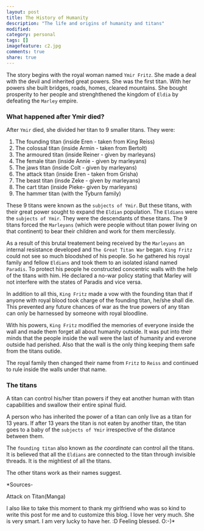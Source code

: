 ```yaml
---
layout: post
title: The History of Humanity
description: "The life and origins of humanity and titans"
modified:
category: personal
tags: []
imagefeature: c2.jpg
comments: true
share: true
---
```


The story begins with the royal woman named `Ymir Fritz`. She made a deal with the devil and inherited great powers. She was the first titan. With her powers she built bridges, roads, homes, cleared mountains. She bought prosperity to her people and strenghthened the kingdom of `Eldia` by defeating the `Marley` empire.

### What happened after Ymir died?

After `Ymir` died, she divided her titan to 9 smaller titans. They were:

1. The founding titan (inside Eren - taken from King Reiss)
2. The colossal titan (inside Armin - taken from Bertolt)
3. The armoured titan (inside Reiner - given by marleyans)
4. The female titan (inside Annie - given by marleyans)
5. The jaws titan (inside Colt - given by marleyans)
6. The attack titan (inside Eren - taken from Grisha)
7. The beast titan (insde Zeke - given by marleyans)
8. The cart titan (inside Pieke- given by marleyans)
9. The hammer titan (with the Tyburn family)

These 9 titans were known as the `subjects of Ymir`. But these titans, with their great power sought to expand the `Eldian` population. The `Eldians` were the `subjects of Ymir`. They were the descendants of these titans. The 9 titans forced the `Marleyans` (which were people without titan power living on that continent) to bear their children and work for them mercilessly.

As a result of this brutal treatement being received by the `Marleyans` an internal resistance developed and `The Great Titan War` began. `King Fritz` could not see so much bloodshed of his people. So he gathered his royal family and fellow `Eldians` and took them to an isolated island named `Paradis`. To protect his people he constructed concentric walls with the help of the titans with him. He declared a no-war policy stating that Marley will not interfere with the states of Paradis and vice versa.

In addition to all this, `King Fritz` made a vow with the founding titan that if anyone with royal blood took charge of the founding titan, he/she shall die. This prevented any future chances of war as the true powers of any titan can only be harnessed by someone with royal bloodline.

With his powers, `King Fritz` modified the memories of everyone inside the wall and made them forget all about humanity outside. It was put into their minds that the people inside the wall were the last of humanity and everone outside had perished. Also that the wall is the only thing keeping them safe from the titans outide.

The royal family then changed their name from `Fritz` to `Reiss` and continued to rule inside the walls under that name.


### The titans

A titan can control his/her titan powers if they eat another human with titan capabilities and swallow their entire spinal fluid.

A person who has inherited the power of a titan can only live as a titan for 13 years. If after 13 years the titan is not eaten by another titan, the titan goes to a baby of the `subjects of Ymir` irrespective of the distance between them.


The `founding titan` also known as *the coordinate* can control all the titans. It is believed that all the `Eldians` are connected to the titan through invisible threads. It is the mightiest of all the titans.

The other titans work as their names suggest.

*Sources-

Attack on Titan(Manga)

I also like to take this moment to thank my girlfriend who was so kind to write this post for me and to customize this blog. I love her very much. She is very smart. I am very lucky to have her. :D Feeling blessed. O:-)*



<!-- ## Tables

<div class="row">
    <div class="large-12 columns">
        <table>
  <thead>
    <tr>
      <th width="200">Table Header</th>
      <th>Table Header</th>
      <th width="150">Table Header</th>
      <th width="150">Table Header</th>
    </tr>
  </thead>
  <tbody>
    <tr>
      <td>Content Goes Here</td>
      <td>This is longer content Donec id elit non mi porta gravida at eget metus.</td>
      <td>Content Goes Here</td>
      <td>Content Goes Here</td>
    </tr>
    <tr>
      <td>Content Goes Here</td>
      <td>This is longer Content Goes Here Donec id elit non mi porta gravida at eget metus.</td>
      <td>Content Goes Here</td>
      <td>Content Goes Here</td>
    </tr>
    <tr>
      <td>Content Goes Here</td>
      <td>This is longer Content Goes Here Donec id elit non mi porta gravida at eget metus.</td>
      <td>Content Goes Here</td>
      <td>Content Goes Here</td>
    </tr>
  </tbody>
</table>
    </div>
</div> -->

<!-- ## Code Snippets

Syntax highlighting via Pygments

{% highlight css %}
#container {
  float: left;
  margin: 0 -240px 0 0;
  width: 100%;
}
{% endhighlight %}

## Buttons

Make any link standout more when applying the `button` class.

<a href="#" class="button">Default Button</a> -->
